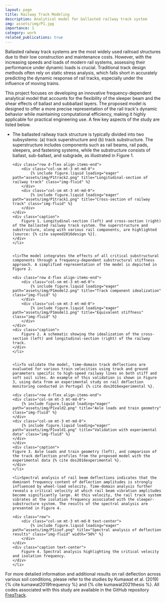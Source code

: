 ```yaml
---
layout: page
title: Railway Track Modeling
description: Analytical model for ballasted railway track system
img: assets/img/P1.jpg
importance: 1
category: work
related_publications: true
---
```


Ballasted railway track systems are the most widely used railroad structures due to their low construction and maintenance costs. However, with the increasing speeds and loads of modern rail systems, assessing their performance under dynamic loads is crucial. Traditional track design methods often rely on static stress analysis, which falls short in accurately predicting the dynamic response of rail tracks, especially under the influence of moving trains.

This project focuses on developing an innovative frequency-dependent analytical model that accounts for the flexibility of the sleeper beam and the shear effects of ballast and subballast layers. The proposed model is designed to offer a more precise representation of the rail track's dynamic behavior while maintaining computational efficiency, making it highly applicable for practical engineering use. A few key aspects of the study are listed below. 
<ul>
    <li>The ballasted railway track structure is typically divided into two subsystems: (a) track superstructure and (b) track substructure. The superstructure includes components such as rail beams, rail pads, sleepers, and fastening systems, while the substructure consists of ballast, sub-ballast, and subgrade, as illustrated in Figure 1.

    <div class="row d-flex align-items-end">
        <div class="col-sm mt-3 mt-md-0">
            {% include figure.liquid loading="eager" path="assets/img/P1track2.png" title="Longitudinal-section of railway track" class="img-fluid" %}
        </div>
        <div class="col-sm mt-3 mt-md-0">
            {% include figure.liquid loading="eager" path="assets/img/P1track1.png" title="Cross-section of railway track" class="img-fluid" %}
        </div>
    </div>
    <div class="caption">
        Figure 1. Longitudinal-section (left) and cross-section (right) of the ballasted railway track system. The superstructure and substructure, along with various rail components, are highlighted [source: {% cite sayeed2016design %}].
    </div>
    </li>


    <li>The model integrates the effects of all critical substructural components through a frequency-dependent substructural stiffness approach. A simplified representation of the model is depicted in Figure 2.

    <div class="row d-flex align-items-end">
        <div class="col-sm mt-3 mt-md-0">
            {% include figure.liquid loading="eager" path="assets/img/P1model2.png" title="Track component idealization" class="img-fluid" %}
        </div>
        <div class="col-sm mt-3 mt-md-0">
            {% include figure.liquid loading="eager" path="assets/img/P1model1.png" title="Equivalent stiffness" class="img-fluid" %}
        </div>
    </div>
    <div class="caption">
        Figure 2. A schematic showing the idealization of the cross-section (left) and longitudinal-section (right) of the railway track.
    </div>
    </li>


    <li>To validate the model, time-domain track deflections are evaluated for various train velocities using track and ground parameters specific to high-speed railway lines on both stiff and soft soil sites. An example of this validation is shown in Figure 3, using data from an experimental study on rail deflection monitoring conducted in Portugal {% cite dos2016experimental %}.

    <div class="row d-flex align-items-end">
    <div class="col-sm mt-3 mt-md-0">
        {% include figure.liquid loading="eager" path="assets/img/P1vald2.png" title="Axle loads and train geometry" class="img-fluid" %}
    </div>
    <div class="col-sm mt-3 mt-md-0">
        {% include figure.liquid loading="eager" path="assets/img/P1vald1.png" title="Validation with experimental data" class="img-fluid" %}
    </div>
    </div>
    <div class="caption">
    Figure 3. Axle loads and train geometry (left), and comparison of the track deflection profiles from the proposed model with the experimental data {% cite dos2016experimental %}.
    </div>
    </li>

    <li>Spectral analysis of rail beam deflections indicates that the dominant frequency content of deflection amplitudes is strongly influenced by wheel-load velocity. Time-domain analysis further reveals a critical velocity at which rail beam vibration amplitudes become significantly large. At this velocity, the rail track system vibrates at the isolation frequency associated with the sleeper-substructure system. The results of the spectral analysis are presented in Figure 4.

    <div class="row">
        <div class="col-sm mt-3 mt-md-0 text-center">
            {% include figure.liquid loading="eager" path="assets/img/P1isof.png" title="Spectral analysis of deflection results" class="img-fluid" width="50%" %}
        </div>
    </div>
    <div class="caption text-center">
        Figure 4. Spectral analysis highlighting the critical velocity and isolation frequency.
    </div>
    </li>
</ul>

For more detailed information and additional results on rail deflection across various soil conditions, please refer to the studies by Kumawat et al. (2019) {% cite kumawat2019frequency %} and {% cite kumawat2021thesis %}. All codes associated with this study are available in the GitHub repository <a href="https://github.com/Aditi-Kumawat/FreqTrack" target="_blank">FreqTrack</a>.

